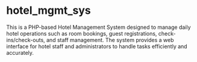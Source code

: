 # hotel_mgmt_sys
This is a PHP-based Hotel Management System designed to manage daily hotel operations such as room bookings, guest registrations, check-ins/check-outs, and staff management. The system provides a web interface for hotel staff and administrators to handle tasks efficiently and accurately.

